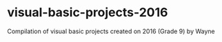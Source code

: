 # visual-basic-projects-2016
 Compilation of visual basic projects created on 2016 (Grade 9) by Wayne
